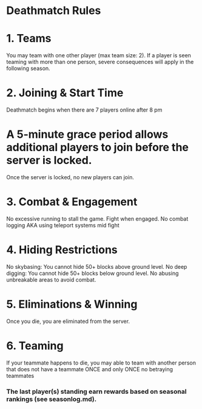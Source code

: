 # Deathmatch Rules

# 1. Teams
 You may team with one other player (max team size: 2).
 If a player is seen teaming with more than one person, severe consequences will apply in the following season.
# 2. Joining & Start Time
 Deathmatch begins when there are 7 players online after 8 pm
# A 5-minute grace period allows additional players to join before the server is locked.
Once the server is locked, no new players can join.
# 3. Combat & Engagement
 No excessive running to stall the game. Fight when engaged.
 No combat logging AKA using teleport systems mid fight
# 4. Hiding Restrictions
No skybasing: You cannot hide 50+ blocks above ground level.
No deep digging: You cannot hide 50+ blocks below ground level.
No abusing unbreakable areas to avoid combat.
# 5. Eliminations & Winning
Once you die, you are eliminated from the server.

# 6. Teaming
If your teammate happens to die, you may able to team with another person that does not have a teammate ONCE and only ONCE 
no betraying teammates



### The last player(s) standing earn rewards based on seasonal rankings (see seasonlog.md).





